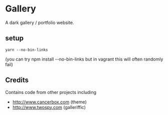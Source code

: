 # Gallery

A dark gallery / portfolio website.

## setup

    yarn --no-bin-links 

(you can try npm install --no-bin-links but in vagrant this will often randomly fail)

## Credits

Contains code from other projects including

- http://www.cancerbox.com (theme)
- http://www.twospy.com (galleriffic)

